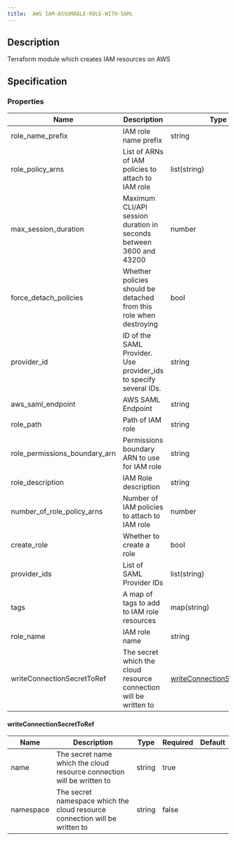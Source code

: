 ```yaml
---
title:  AWS IAM-ASSUMABLE-ROLE-WITH-SAML
---
```


## Description

Terraform module which creates IAM resources on AWS

## Specification


### Properties

 Name | Description | Type | Required | Default 
 ------------ | ------------- | ------------- | ------------- | ------------- 
 role_name_prefix | IAM role name prefix | string | false |  
 role_policy_arns | List of ARNs of IAM policies to attach to IAM role | list(string) | false |  
 max_session_duration | Maximum CLI/API session duration in seconds between 3600 and 43200 | number | false |  
 force_detach_policies | Whether policies should be detached from this role when destroying | bool | false |  
 provider_id | ID of the SAML Provider. Use provider_ids to specify several IDs. | string | false |  
 aws_saml_endpoint | AWS SAML Endpoint | string | false |  
 role_path | Path of IAM role | string | false |  
 role_permissions_boundary_arn | Permissions boundary ARN to use for IAM role | string | false |  
 role_description | IAM Role description | string | false |  
 number_of_role_policy_arns | Number of IAM policies to attach to IAM role | number | false |  
 create_role | Whether to create a role | bool | false |  
 provider_ids | List of SAML Provider IDs | list(string) | false |  
 tags | A map of tags to add to IAM role resources | map(string) | false |  
 role_name | IAM role name | string | false |  
 writeConnectionSecretToRef | The secret which the cloud resource connection will be written to | [writeConnectionSecretToRef](#writeConnectionSecretToRef) | false |  


#### writeConnectionSecretToRef

 Name | Description | Type | Required | Default 
 ------------ | ------------- | ------------- | ------------- | ------------- 
 name | The secret name which the cloud resource connection will be written to | string | true |  
 namespace | The secret namespace which the cloud resource connection will be written to | string | false |  
